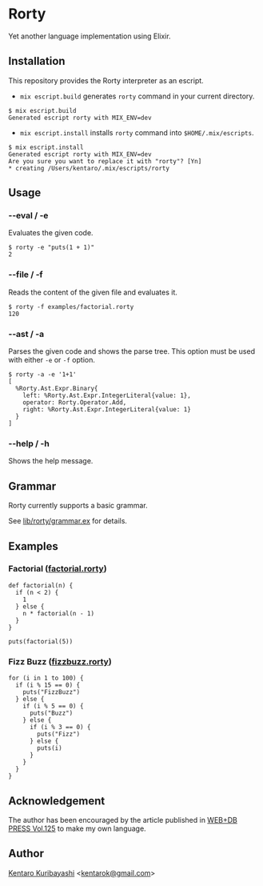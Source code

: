 # Rorty

Yet another language implementation using Elixir.

## Installation

This repository provides the Rorty interpreter as an escript.

* `mix escript.build` generates `rorty` command in your current directory.

```shell
$ mix escript.build
Generated escript rorty with MIX_ENV=dev
```

* `mix escript.install` installs `rorty` command into `$HOME/.mix/escripts`.

```shell
$ mix escript.install
Generated escript rorty with MIX_ENV=dev
Are you sure you want to replace it with "rorty"? [Yn]
* creating /Users/kentaro/.mix/escripts/rorty
```

## Usage

### --eval / -e

Evaluates the given code.

```shell
$ rorty -e "puts(1 + 1)"
2
```

### --file / -f

Reads the content of the given file and evaluates it.

```shell
$ rorty -f examples/factorial.rorty
120
```

### --ast / -a

Parses the given code and shows the parse tree. This option must be used with either `-e` or `-f` option.

```shell
$ rorty -a -e '1+1'
[
  %Rorty.Ast.Expr.Binary{
    left: %Rorty.Ast.Expr.IntegerLiteral{value: 1},
    operator: Rorty.Operator.Add,
    right: %Rorty.Ast.Expr.IntegerLiteral{value: 1}
  }
]
```

### --help / -h

Shows the help message.

## Grammar

Rorty currently supports a basic grammar.

See [lib/rorty/grammar.ex](./lib/rorty/grammar.ex) for details.

## Examples

### Factorial ([factorial.rorty](./examples/factorial.rorty))

```
def factorial(n) {
  if (n < 2) {
    1
  } else {
    n * factorial(n - 1)
  }
}

puts(factorial(5))
```

### Fizz Buzz ([fizzbuzz.rorty](./examples/fizzbuzz.rorty))

```
for (i in 1 to 100) {
  if (i % 15 == 0) {
    puts("FizzBuzz")
  } else {
    if (i % 5 == 0) {
      puts("Buzz")
    } else {
      if (i % 3 == 0) {
        puts("Fizz")
      } else {
        puts(i)
      }
    }
  }
}
```

## Acknowledgement

The author has been encouraged by the article published in [WEB+DB PRESS Vol.125](https://gihyo.jp/magazine/wdpress/archive/2021/vol125) to make my own language.

## Author

[Kentaro Kuribayashi](https://kentarokuribayashi.com/) &lt;kentarok@gmail.com&gt;
